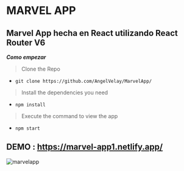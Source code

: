 # MARVEL APP

## Marvel App hecha en React utilizando React Router V6


***Como empezar*** 

>Clone the Repo
- `git clone https://github.com/AngelVelay/MarvelApp/`

> Install the dependencies you need  
- `npm install `

> Execute the command to view the app  
- `npm start`


## DEMO : https://marvel-app1.netlify.app/




![marvelapp](https://user-images.githubusercontent.com/26851737/153077813-2325657e-417d-4639-8837-f279ef62cb8c.png)
